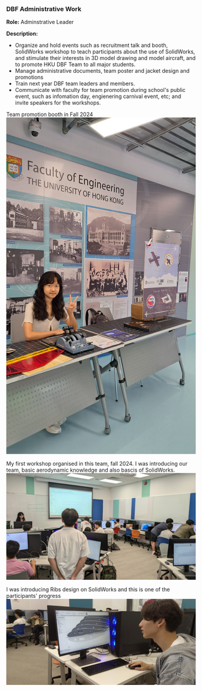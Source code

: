 ### DBF Administrative Work 

**Role:** Adminstrative Leader

**Description:** 
 - Organize and hold events such as recruitment talk and booth, SolidWorks workshop to teach participants about the use of SolidWorks, and stimulate their interests in 3D model drawing and model aircraft, and to promote HKU DBF Team to all major students.
- Manage administrative documents, team poster and jacket design and promotions
- Train next year DBF team leaders and members.
- Communicate with faculty for team promotion during school's public event, such as infomation day, engienering carnival event, etc; and invite speakers for the workshops.

Team promotion booth in Fall 2024
![Booth 2024](https://github.com/Leilazehui/Leilazehui.github.io/blob/main/Assets/DBF_Booth.jpg)

My first workshop organised in this team, fall 2024. I was introducing our team, basic aerodynamic knowledge and also bascis of SolidWorks.
![First workshop 2024](https://github.com/Leilazehui/Leilazehui.github.io/blob/main/Assets/Workshop_holding.jpg)

I was introducing Ribs design on SolidWorks and this is one of the participants' progress
![Workshop progress](https://github.com/Leilazehui/Leilazehui.github.io/blob/main/Assets/Participants_learning_SW.jpg)

